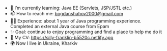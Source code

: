 - 🌱 I’m currently learning: Java EE (Servlets, JSP/JSTL etc.)
- 📫 How to reach me: bogdanshahov2000@gmail.com
- 👨‍💻 Experience: about 1 year of Java programming experience. Completed an external Java course from Epam 
- ✨ Goal: continue to enjoy programming and find a place to help me do it 
- 📝 My CV: https://silly-franklin-b5520c.netlify.app
- 🌍 Now I live in Ukraine, Kharkiv
